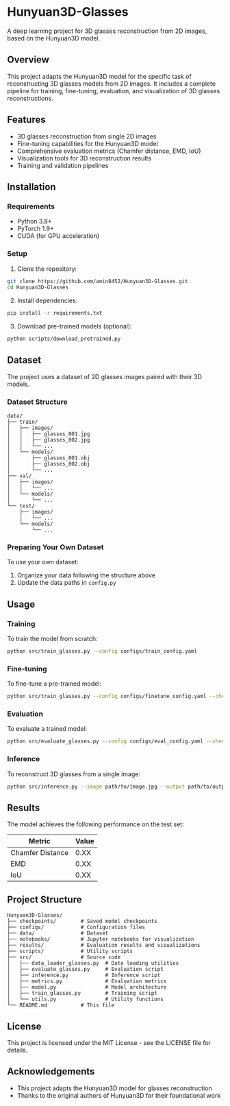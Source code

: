 # Hunyuan3D-Glasses

A deep learning project for 3D glasses reconstruction from 2D images, based on the Hunyuan3D model.

## Overview

This project adapts the Hunyuan3D model for the specific task of reconstructing 3D glasses models from 2D images. It includes a complete pipeline for training, fine-tuning, evaluation, and visualization of 3D glasses reconstructions.

## Features

- 3D glasses reconstruction from single 2D images
- Fine-tuning capabilities for the Hunyuan3D model
- Comprehensive evaluation metrics (Chamfer distance, EMD, IoU)
- Visualization tools for 3D reconstruction results
- Training and validation pipelines

## Installation

### Requirements

- Python 3.8+
- PyTorch 1.9+
- CUDA (for GPU acceleration)

### Setup

1. Clone the repository:
```bash
git clone https://github.com/amin8452/Hunyuan3D-Glasses.git
cd Hunyuan3D-Glasses
```

2. Install dependencies:
```bash
pip install -r requirements.txt
```

3. Download pre-trained models (optional):
```bash
python scripts/download_pretrained.py
```

## Dataset

The project uses a dataset of 2D glasses images paired with their 3D models. 

### Dataset Structure

```
data/
├── train/
│   ├── images/
│   │   ├── glasses_001.jpg
│   │   ├── glasses_002.jpg
│   │   └── ...
│   └── models/
│       ├── glasses_001.obj
│       ├── glasses_002.obj
│       └── ...
├── val/
│   ├── images/
│   │   └── ...
│   └── models/
│       └── ...
└── test/
    ├── images/
    │   └── ...
    └── models/
        └── ...
```

### Preparing Your Own Dataset

To use your own dataset:

1. Organize your data following the structure above
2. Update the data paths in `config.py`

## Usage

### Training

To train the model from scratch:

```bash
python src/train_glasses.py --config configs/train_config.yaml
```

### Fine-tuning

To fine-tune a pre-trained model:

```bash
python src/train_glasses.py --config configs/finetune_config.yaml --checkpoint checkpoints/pretrained.pth
```

### Evaluation

To evaluate a trained model:

```bash
python src/evaluate_glasses.py --config configs/eval_config.yaml --checkpoint checkpoints/model.pth
```

### Inference

To reconstruct 3D glasses from a single image:

```bash
python src/inference.py --image path/to/image.jpg --output path/to/output.obj
```

## Results

The model achieves the following performance on the test set:

| Metric | Value |
|--------|-------|
| Chamfer Distance | 0.XX |
| EMD | 0.XX |
| IoU | 0.XX |

## Project Structure

```
Hunyuan3D-Glasses/
├── checkpoints/        # Saved model checkpoints
├── configs/            # Configuration files
├── data/               # Dataset
├── notebooks/          # Jupyter notebooks for visualization
├── results/            # Evaluation results and visualizations
├── scripts/            # Utility scripts
├── src/                # Source code
│   ├── data_loader_glasses.py  # Data loading utilities
│   ├── evaluate_glasses.py     # Evaluation script
│   ├── inference.py            # Inference script
│   ├── metrics.py              # Evaluation metrics
│   ├── model.py                # Model architecture
│   ├── train_glasses.py        # Training script
│   └── utils.py                # Utility functions
└── README.md           # This file
```

## License

This project is licensed under the MIT License - see the LICENSE file for details.

## Acknowledgements

- This project adapts the Hunyuan3D model for glasses reconstruction
- Thanks to the original authors of Hunyuan3D for their foundational work
